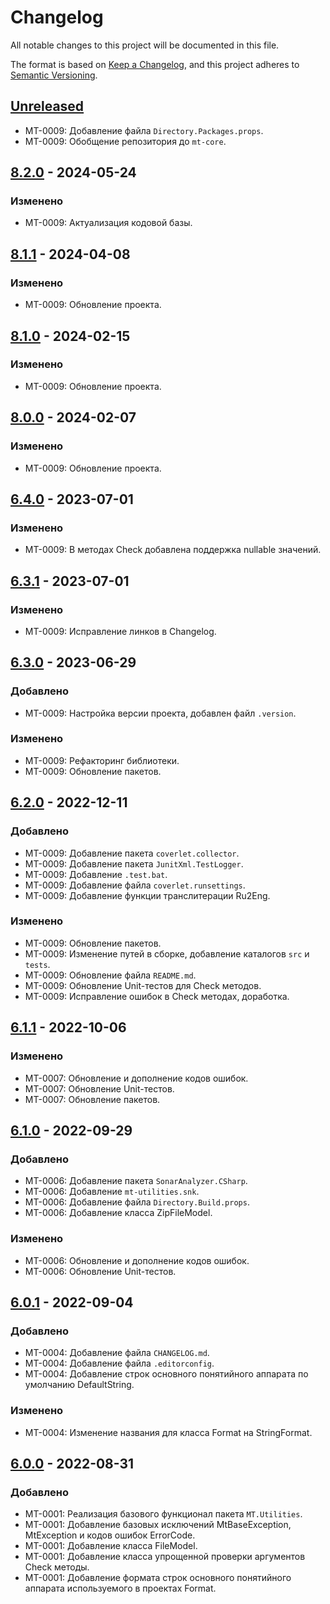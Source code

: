 # Changelog

All notable changes to this project will be documented in this file.

The format is based on [Keep a Changelog](https://keepachangelog.com/en/1.0.0/), and this project adheres to [Semantic Versioning](https://semver.org/spec/v2.0.0.html).

## [Unreleased]

- MT-0009: Добавление файла `Directory.Packages.props`.
- MT-0009: Обобщение репозитория до `mt-core`.

## [8.2.0] - 2024-05-24

### Изменено

- MT-0009: Актуализация кодовой базы.

## [8.1.1] - 2024-04-08

### Изменено

- MT-0009: Обновление проекта.

## [8.1.0] - 2024-02-15

### Изменено

- MT-0009: Обновление проекта.

## [8.0.0] - 2024-02-07

### Изменено

- MT-0009: Обновление проекта.

## [6.4.0] - 2023-07-01

### Изменено

- MT-0009: В методах Check добавлена поддержка nullable значений.

## [6.3.1] - 2023-07-01

### Изменено

- MT-0009: Исправление линков в Changelog.

## [6.3.0] - 2023-06-29

### Добавлено

- MT-0009: Настройка версии проекта, добавлен файл `.version`.

### Изменено

- MT-0009: Рефакторинг библиотеки.
- MT-0009: Обновление пакетов.

## [6.2.0] - 2022-12-11

### Добавлено

- MT-0009: Добавление пакета `coverlet.collector`.
- MT-0009: Добавление пакета `JunitXml.TestLogger`.
- MT-0009: Добавление `.test.bat`.
- MT-0009: Добавление файла `coverlet.runsettings`.
- MT-0009: Добавление функции транслитерации Ru2Eng.

### Изменено

- MT-0009: Обновление пакетов.
- MT-0009: Изменение путей в сборке, добавление каталогов `src` и `tests`.
- MT-0009: Обновление файла `README.md`.
- MT-0009: Обновление Unit-тестов для Check методов.
- MT-0009: Исправление ошибок в Check методах, доработка.

## [6.1.1] - 2022-10-06

### Изменено

- MT-0007: Обновление и дополнение кодов ошибок.
- MT-0007: Обновление Unit-тестов.
- MT-0007: Обновление пакетов.

## [6.1.0] - 2022-09-29

### Добавлено

- MT-0006: Добавление пакета `SonarAnalyzer.CSharp`.
- MT-0006: Добавление `mt-utilities.snk`.
- MT-0006: Добавление файла `Directory.Build.props`.
- MT-0006: Добавление класса ZipFileModel.

### Изменено

- MT-0006: Обновление и дополнение кодов ошибок.
- MT-0006: Обновление Unit-тестов.

## [6.0.1] - 2022-09-04

### Добавлено

- MT-0004: Добавление файла `CHANGELOG.md`.
- MT-0004: Добавление файла `.editorconfig`.
- MT-0004: Добавление строк основного понятийного аппарата по умолчанию DefaultString.

### Изменено

- MT-0004: Изменение названия для класса Format на StringFormat.

## [6.0.0] - 2022-08-31

### Добавлено

- MT-0001: Реализация базового функционал пакета `MT.Utilities`.
- MT-0001: Добавление базовых исключений MtBaseException, MtException и кодов ошибок ErrorCode.
- MT-0001: Добавление класса FileModel.
- MT-0001: Добавление класса упрощенной проверки аргументов Check методы.
- MT-0001: Добавление формата строк основного понятийного аппарата используемого в проектах Format.

[Unreleased]: https://github.com/g-aa/mt-utilities/compare/v8.2.0...master
[8.2.0]: https://github.com/g-aa/mt-utilities/compare/v8.1.1...v8.2.0
[8.1.1]: https://github.com/g-aa/mt-utilities/compare/v8.1.0...v8.1.1
[8.1.0]: https://github.com/g-aa/mt-utilities/compare/v8.0.0...v8.1.0
[8.0.0]: https://github.com/g-aa/mt-utilities/compare/v6.4.0...v8.0.0
[6.4.0]: https://github.com/g-aa/mt-utilities/compare/v6.3.1...v6.4.0
[6.3.1]: https://github.com/g-aa/mt-utilities/compare/v6.3.0...v6.3.1
[6.3.0]: https://github.com/g-aa/mt-utilities/compare/v6.2.0...v6.3.0
[6.2.0]: https://github.com/g-aa/mt-utilities/compare/v6.1.1...v6.2.0
[6.1.1]: https://github.com/g-aa/mt-utilities/compare/v6.1.0...v6.1.1
[6.1.0]: https://github.com/g-aa/mt-utilities/compare/v6.0.1...v6.1.0
[6.0.1]: https://github.com/g-aa/mt-utilities/compare/v6.0.0...v6.0.1
[6.0.0]: https://github.com/g-aa/mt-utilities/releases/tag/v6.0.0